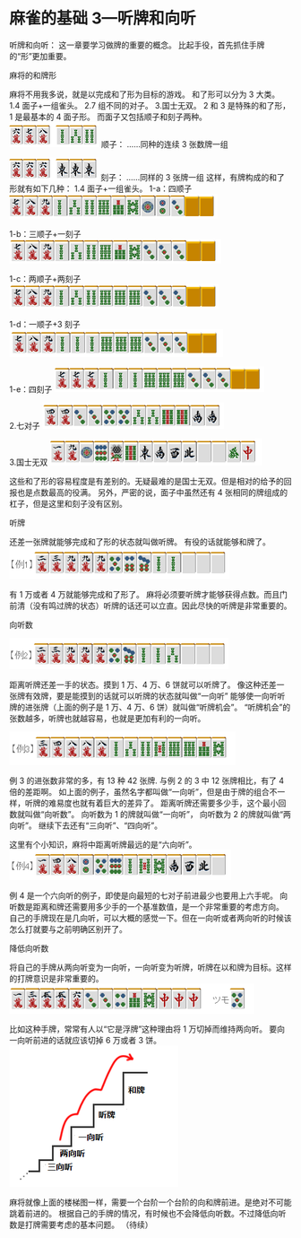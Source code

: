# 麻雀的基础 3—听牌和向听
听牌和向听：  这一章要学习做牌的重要的概念。 比起手役，首先抓住手牌的“形”更加重要。

 麻将的和牌形

 麻将不用我多说，就是以完成和了形为目标的游戏。 和了形可以分为 3 大类。  1.4 面子+一组雀头。 2.7 组不同的对子。 3.国士无双。  2 和 3 是特殊的和了形，1 是最基本的 4 面子形。 而面子又包括顺子和刻子两种。
![image](./output/image_page9_13.png)
顺子：  ……同种的连续 3 张数牌一组

![image](./output/image_page9_14.png)
刻子： ……同样的 3 张牌一组
 这样，有牌构成的和了形就有如下几种：  1.4 面子+一组雀头。 1-a：四顺子
![image](./output/image_page9_15.png)

1-b：三顺子+一刻子
![image](./output/image_page9_16.png)

1-c：两顺子+两刻子
![image](./output/image_page9_17.png)

1-d：一顺子+3 刻子
![image](./output/image_page10_13.png)

1-e：四刻子
![image](./output/image_page10_14.png)

 2.七对子
![image](./output/image_page10_15.png)

 3.国士无双
![image](./output/image_page10_16.png)

 这些和了形的容易程度是有差别的。无疑最难的是国士无双。但是相对的给予的回报也是点数最高的役满。 另外，严密的说，面子中虽然还有 4 张相同的牌组成的杠子，但是这里和刻子没有区别。

 听牌

  还差一张牌就能够完成和了形的状态就叫做听牌。 有役的话就能够和牌了。
![image](./output/image_page10_17.png)

有 1 万或者 4 万就能够完成和了形了。  麻将必须要听牌才能够获得点数。而且门前清（没有鸣过牌的状态）听牌的话还可以立直。因此尽快的听牌是非常重要的。

 向听数

![image](./output/image_page11_9.png)

 距离听牌还差一手的状态。摸到 1 万、4 万、6 饼就可以听牌了。 像这种还差一张牌有效牌，要是能摸到的话就可以听牌的状态就叫做“一向听” 能够使一向听听牌的进张牌（上面的例子是 1 万、4 万、6 饼）就叫做“听牌机会”。 “听牌机会”的张数越多，听牌也就越容易，也就是更加有利的一向听。

![image](./output/image_page11_10.png)

 例 3 的进张数非常的多，有 13 种 42 张牌. 与例 2 的 3 中 12 张牌相比，有了 4 倍的差距啊。 如上面的例子，虽然名字都叫做“一向听”，但是由于牌的组合不一样，听牌的难易度也就有着巨大的差异了。  距离听牌还需要多少手，这个最小回数就叫做“向听数”。  向听数为 1 的牌就叫做“一向听”， 向听数为 2 的牌就叫做“两向听”。 继续下去还有“三向听”、“四向听”。

  这里有个小知识，麻将中距离听牌最远的是“六向听”。
![image](./output/image_page11_11.png)

 例 4 是一个六向听的例子，即使是向最短的七对子前进最少也要用上六手呢。  向听数是距离和牌还需要用多少手的一个基准数值，是一个非常重要的考虑方向。 自己的手牌现在是几向听，可以大概的感觉一下。但在一向听或者两向听的时候该怎么打就要与之前明确区别开了。

 降低向听数

 将自己的手牌从两向听变为一向听，一向听变为听牌，听牌在以和牌为目标。这样的打牌意识是非常重要的。
![image](./output/image_page12_9.png)

比如这种手牌，常常有人以“它是浮牌”这种理由将 1 万切掉而维持两向听。 要向一向听前进的话就应该切掉 6 万或者 3 饼。
![image](./output/image_page12_10.png)

 麻将就像上面的楼梯图一样，需要一个台阶一个台阶的向和牌前进。是绝对不可能跳着前进的。 根据自己的手牌的情况，有时候也不会降低向听数。不过降低向听数是打牌需要考虑的基本问题。  （待续）